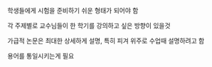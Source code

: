 
학생들에게 시험을 준비하기 쉬운 형태가 되어야 함

각 주제별로 교수님들이 한 학기를 강의하고 싶은 방향이 있을것

가급적 논문은 최대한 상세하게 설명, 특히 피겨 위주로 수업때 설명하려고 함

용어를 통일시키는게 필요